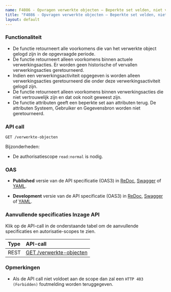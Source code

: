```yaml
---
name: F4086 - Opvragen verwerkte objecten – Beperkte set velden, niet vertrouwelijk
title: "F4086 - Opvragen verwerkte objecten – Beperkte set velden, niet vertrouwelijk"
layout: default
---
```


### Functionaliteit

* De functie retourneert alle voorkomens die van het verwerkte object gelogd zijn in de opgevraagde periode.
* De functie retourneert alleen voorkomens binnen actuele verwerkingsacties. Er worden geen historische of vervallen verwerkingsacties geretourneerd.
* Indien een verwerkingsactiviteit opgegeven is worden alleen verwerkingsacties geretourneerd die onder deze verwerkingsactiviteit gelogd zijn.
* De functie retourneert alleen voorkomens binnen verwerkingsacties die niet vertrouwelijk zijn en dat ook nooit geweest zijn. 
* De functie attributen geeft een beperkte set aan attributen terug. De attributen Systeem, Gebruiker en Gegevensbron worden niet geretourneerd.

### API call

`GET /verwerkte-objecten`

Bijzonderheden:
* De authorisatiescope `read:normal` is nodig.

### OAS

- **Published** versie van de API specificatie (OAS3) in
  [ReDoc](http://redocly.github.io/redoc/?url=https://raw.githubusercontent.com/VNG-Realisatie/gemma-verwerkingenlogging/master/docs/_content/api-read/oas-specification/logging-verwerkingen-api/openapi.yaml),
  [Swagger](https://petstore.swagger.io/?url=https://raw.githubusercontent.com/VNG-Realisatie/gemma-verwerkingenlogging/master/docs/_content/api-read/oas-specification/logging-verwerkingen-api/openapi.yaml) of
  [YAML](https://raw.githubusercontent.com/VNG-Realisatie/gemma-verwerkingenlogging/master/docs/_content/api-read/oas-specification/logging-verwerkingen-api/openapi.yaml).

- **Development** versie van de API specificatie (OAS3) in
  [ReDoc](http://redocly.github.io/redoc/?url=https://raw.githubusercontent.com/VNG-Realisatie/gemma-verwerkingenlogging/develop/docs/_content/api-read/oas-specification/logging-verwerkingen-api/openapi.yaml),
  [Swagger](https://petstore.swagger.io/?url=https://raw.githubusercontent.com/VNG-Realisatie/gemma-verwerkingenlogging/develop/docs/_content/api-read/oas-specification/logging-verwerkingen-api/openapi.yaml) of
  [YAML](https://raw.githubusercontent.com/VNG-Realisatie/gemma-verwerkingenlogging/develop/docs/_content/api-read/oas-specification/logging-verwerkingen-api/openapi.yaml).
  
### Aanvullende specificaties Inzage API

Klik op de API-call in de onderstaande tabel om de aanvullende specificaties en autorisatie-scopes te zien.

| Type | API-call |
| :---- | :------- |
| REST | [GET /verwerkte-objecten](../../../api-read/aanvullendespecificatie-verwerkteobjecten-get.md) |

### Opmerkingen
- Als de API call niet voldoet aan de scope dan zal een `HTTP 403 (Forbidden)` foutmelding worden teruggegeven.
